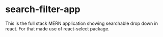 # search-filter-app
This is the full stack MERN application showing searchable drop down in react.
For that made use of react-select package.
